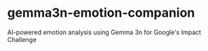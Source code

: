 # gemma3n-emotion-companion
AI-powered emotion analysis using Gemma 3n for Google's Impact Challenge
